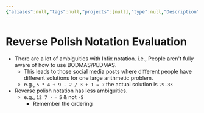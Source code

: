 ```yaml
---
{"aliases":null,"tags":null,"projects":[null],"type":null,"Description":null,"Areas":null,"publish":true,"date created":"2025-01-14T15:25","date modified":"2025-01-14T17:30","PassFrontmatter":true,"created":"2025-01-14T15:25:43.352+05:30","updated":"2025-01-14T17:30:18.317+05:30"}
---
```


# Reverse Polish Notation Evaluation
- There are a lot of ambiguities with Infix notation. i.e., People aren't fully aware of how to use BODMAS/PEDMAS.
	- This leads to those social media posts where different people have different solutions for one large arithmetic problem.
	- e.g., `5 * 4 + 9 - 2 / 3 + 1 = ?` the actual solution is `29.33`
- Reverse polish notation has less ambiguities.
	- e.g., `12 7 -` = `5` & not `-5`
		- Remember the ordering

